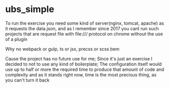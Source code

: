 # ubs_simple

To run the exercise you need some kind of server(nginx, tomcat, apache) as it requests the data.json, and as I remember since 2017 you cant run such projects that are request file with file:/// protocol on chrome without the use of a plugin

Why no webpack or gulp, ts or jsx, precss or scss bem

Cause the project has no future use for me;
Since it's just an exercise I decided to not to use any kind of boilerplate;
The configuration itself would use up to half or more the required time to produce that amount of code and complexity and as it stands right now, time is the most precious thing, as you can't turn it back


